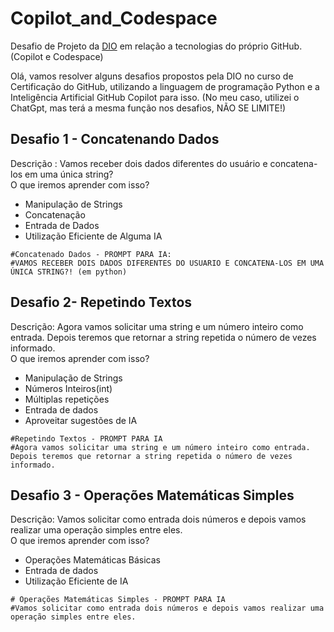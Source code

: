 # Copilot_and_Codespace
Desafio de Projeto da [DIO](https://web.dio.me) em relação a tecnologias do próprio GitHub. (Copilot e Codespace)

Olá, vamos resolver alguns desafios propostos pela DIO no curso de Certificação do GitHub, utilizando a linguagem de programação Python e a Inteligência Artificial GitHub Copilot para isso.
(No meu caso, utilizei o ChatGpt, mas terá a mesma função nos desafios, NÃO SE LIMITE!)

## Desafio 1 - Concatenando Dados   
Descrição : Vamos receber dois dados diferentes do usuário e concatena-los em uma única string?<br>
O que iremos aprender com isso?
- Manipulação de Strings
- Concatenação
- Entrada de Dados
- Utilização Eficiente de Alguma IA
```
#Concatenado Dados - PROMPT PARA IA:
#VAMOS RECEBER DOIS DADOS DIFERENTES DO USUARIO E CONCATENA-LOS EM UMA ÚNICA STRING?! (em python)
```

## Desafio 2- Repetindo Textos
Descrição: Agora vamos solicitar uma string e um número inteiro como entrada. Depois teremos que retornar a string repetida o número de vezes informado.<br>
O que iremos aprender com isso?
- Manipulação de Strings
- Números Inteiros(int)
- Múltiplas repetições
- Entrada de dados
- Aproveitar sugestões de IA
```
#Repetindo Textos - PROMPT PARA IA
#Agora vamos solicitar uma string e um número inteiro como entrada. Depois teremos que retornar a string repetida o número de vezes informado.
```

## Desafio 3 - Operações Matemáticas Simples
Descrição: Vamos solicitar como entrada dois números e depois vamos realizar uma operação simples entre eles.<br>
O que iremos aprender com isso?
- Operações Matemáticas Básicas
- Entrada de dados
- Utilização Eficiente de IA
 ```
# Operações Matemáticas Simples - PROMPT PARA IA
#Vamos solicitar como entrada dois números e depois vamos realizar uma operação simples entre eles.
```
